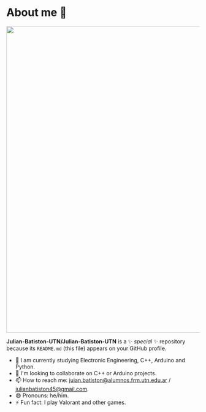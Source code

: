 # About me 👋

<div id="header" align="center">
  <img decoding="async" src="https://github.com/noelianav91/noelianav91/blob/main/Banner%20Github.png" width="800"/>
</div>

**Julian-Batiston-UTN/Julian-Batiston-UTN** is a ✨ _special_ ✨ repository because its `README.md` (this file) appears on your GitHub profile.

- 🌱 I am currently studying Electronic Engineering, C++, Arduino and Python.
- 👯 I'm looking to collaborate on C++ or Arduino projects.
- 📫 How to reach me: juian.batiston@alumnos.frm.utn.edu.ar / julianbatiston45@gmail.com.
- 😄 Pronouns: he/him.
- ⚡ Fun fact: I play Valorant and other games.
